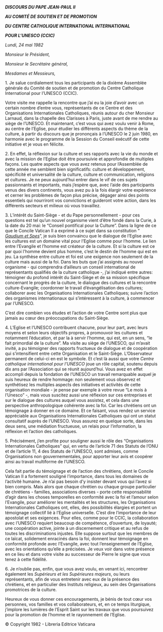 ***DISCOURS DU PAPE JEAN-PAUL II***

***AU COMITÉ DE SOUTIEN ET DE PROMOTION***

***DU CENTRE CATHOLIQUE INTERNATIONAL INTERNATIONAL***

***POUR L’UNESCO (CCIC)***

*Lundi, 24 mai 1982*

*Monsieur le Président,*

*Monsieur le Secrétaire général,*

*Mesdames et Messieurs,*

1\. Je salue cordialement tous les participants de la dixième Assemblée générale du Comité de soutien et de promotion du Centre Catholique International pour l’UNESCO (CCIC).

Votre visite me rappelle la rencontre que j’ai eu la joie d’avoir avec un certain nombre d’entre vous, représentants de ce Centre et des Organisations Internationales Catholiques, réunis autour du cher Monsieur Larnaud, dans la chapelle des Clarisses à Paris, juste avant de me rendre au siège de l’UNESCO. Et maintenant, c’est vous qui avez voulu venir à Rome, au centre de l’Eglise, pour étudier les différents aspects du thème de la culture, à partir du discours que je prononçais à l’UNESCO le 2 juin 1980, en harmonie avec le programme de la Session du Conseil exécutif de cette initiative et je vous en félicite.

2\. En effet, la réflexion sur la culture et ses rapports avec la vie du monde et avec la mission de l’Eglise doit être poursuivie et approfondie de multiples façons. Les quatre aspects que vous avez retenus pour l’Assemblée de cette année me semblent bien significatifs: culture et développement, spécificité et universalité de la culture, culture et communication, religions et cultures. Je ne peux aujourd’hui entrer dans le vif de ces sujets passionnants et importants, mais j’espère que, avec l’aide des participants venus des divers continents, vous avez pu à la fois élargir votre expérience et cerner les problèmes de façon plus précise, dégager ainsi des points essentiels qui nourriront vos convictions et guideront votre action, dans les différents secteurs et milieux où vous travaillez.

3\. L’intérêt du Saint-Siège - et du Pape personnellement - pour ces questions est tel qu’un nouvel organisme vient d’être fondé dans la Curie, à la date du 20 mai: le “Conseil pontifical pour la Culture”. Dans la ligne de ce que le Concile Vatican II a exprimé à ce sujet dans sa constitution “ *[Gaudium et Spes](http://localhost/archive/hist_councils/ii_vatican_council/documents/vat-ii_cons_19651207_gaudium-et-spes_fr.html)*”, je suis bien convaincu que le dialogue de l’Eglise avec les cultures est un domaine vital pour l’Eglise comme pour l’homme. Le lien entre l’Evangile et l’homme est créateur de la culture. Et si la culture est ce par quoi l’homme devient plus homme, c’est le destin de l’homme qui est en jeu. La synthèse entre culture et foi est une exigence non seulement de la culture mais aussi de la foi. Dans les buts que j’ai assignés au nouvel organisme - qui comprendra d’ailleurs un conseil international de représentants qualifiés de la culture catholique -, j’ai indiqué entre autres: témoigner du profond intérêt du Saint-Siège et de sa mission spécifique concernant le progrès de la culture, le dialogue des cultures et la rencontre culture-Evangile; coordonner le travail d’évangélisation des cultures; collaborer avec les Organisations Internationales Catholiques; suivre l’action des organismes internationaux qui s’intéressent à la culture, à commencer par l’UNESCO.

C’est dire combien vos études et l’action de votre Centre sont plus que jamais au cœur des préoccupations du Saint-Siège.

4\. L’Eglise et l’UNESCO contribuent chacune, pour leur part, avec leurs moyens et selon leurs objectifs propres, à promouvoir les cultures et notamment l’éducation, et par la à servir l’homme, qui est, en un sens, “le fait primordial de la culture”. Ma visite au siège de l’UNESCO, qui m’avait invité, a pu témoigner des rapports fructueux de dialogue et de coopération qui s’intensifient entre cette Organisation et le Saint-Siège. L’Observateur permanent de celui-ci en est le symbole. Et c’est là aussi que votre *Centre catholique international pour l’UNESCO* joue un rôle capital, soutenu depuis dix ans par l’Association qui se réunit aujourd’hui. Vous avez en effet accompli depuis la fondation de l’UNESCO un travail remarquable auquel je suis heureux de rendre hommage: non seulement vous observez et synthétisez les multiples aspects des initiatives et activités de cette organisation mondiale - je pense par exemple à votre revue “Le mois à l’Unesco” -, mais vous suscitez aussi une réflexion sur ces entreprises et sur le dialogue des cultures auquel vous assistez, et cela dans une perspective anthropologique cohérente avec la foi. Car les chrétiens ont un témoignage à donner en ce domaine. Et ce faisant, vous rendez un service appréciable aux Organisations Internationales Catholiques qui ont un statut consultatif auprès de l’UNESCO. Vous assurez en quelque sorte, dans les deux sens, une médiation fructueuse, un relais pour l’information, la réflexion et l’action des catholiques.

5\. Précisément, j’en profite pour souligner aussi le rôle des “Organisations Internationales Catholiques” qui, en vertu de l’article 71 des Statuts de l’ONU et de l’article 11, 4 des Statuts de l’UNESCO, sont admises, comme Organisations non gouvernementales, pour apporter leur avis et coopérer ainsi au travail multiforme de l’UNESCO.

Cela fait partie du témoignage et de l’action des chrétiens, dont le Concile Vatican II a fortement souligné l’importance, dans tous les domaines de l’activité humaine. Je n’ai pas besoin d’y insister devant vous qui l’avez si bien compris. Mais alors que chaque chrétien ou chaque groupe particulier de chrétiens - familles, associations diverses - porte cette responsabilité d’agir dans les choses temporelles en conformité avec la foi et l’amour selon l’Evangile, pour améliorer les mentalités et les structures, les Organisations Internationales Catholiques ont, elles, des possibilités élargies et portent un témoignage collectif lié à l’Eglise universelle. C’est dire l’importance de leur apostolat et ses exigences. Pour elles, comme pour le CCIC, la collaboration avec l’UNESCO requiert beaucoup de compétence, d’ouverture, de loyauté; une coopération active, jointe à un discernement critique et au refus de toutes les discriminations injustes. Elle suppose surtout que les membres de ce laïcat, solidement enracinés dans la foi, donnent leur témoignage en conformité profonde avec l’Evangile, avec tout l’enseignement de l’Eglise, avec les orientations qu’elle a précisées. Je veux voir dans votre présence en ce lieu et dans votre visite au successeur de Pierre le signe que vous tenez à cette fidélité.

6\. Je n’oublie pas, enfin, que vous avez voulu, en venant ici, rencontrer également les *Supérieurs et les Supérieures majeurs*, ou leurs représentants, afin de vous entretenir avec eux de la présence des chrétiens, et en particulier des Instituts religieux, au sein des Organisations promotrices de la culture.

Heureux de vous donner ces encouragements, je bénis de tout cœur vos personnes, vos familles et vos collaborateurs, et, en ce temps liturgique, j’implore les lumières de l’Esprit Saint sur les travaux que vous poursuivez pour la promotion de l’homme et le rayonnement de l’Eglise.

© Copyright 1982 - Libreria Editrice Vaticana